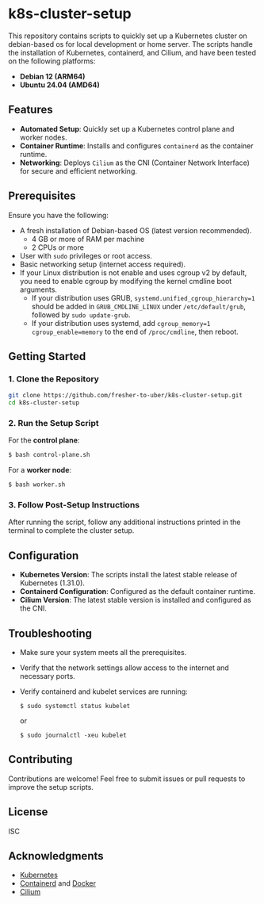 # k8s-cluster-setup

This repository contains scripts to quickly set up a Kubernetes cluster on debian-based os for local development or home server. The scripts handle the installation of Kubernetes, containerd, and Cilium, and have been tested on the following platforms:

- **Debian 12 (ARM64)**
- **Ubuntu 24.04 (AMD64)**

## Features

- **Automated Setup**: Quickly set up a Kubernetes control plane and worker nodes.
- **Container Runtime**: Installs and configures `containerd` as the container runtime.
- **Networking**: Deploys `Cilium` as the CNI (Container Network Interface) for secure and efficient networking.

## Prerequisites

Ensure you have the following:
- A fresh installation of Debian-based OS (latest version recommended).
	- 4 GB or more of RAM per machine
	- 2 CPUs or more
- User with `sudo` privileges or root access.
- Basic networking setup (internet access required).
- If your Linux distribution is not enable and uses cgroup v2 by default, you need to enable cgroup by modifying the kernel cmdline boot arguments.
	- If your distribution uses GRUB, `systemd.unified_cgroup_hierarchy=1` should be added in `GRUB_CMDLINE_LINUX` under `/etc/default/grub`, followed by `sudo update-grub`.
	-	If your distribution uses systemd, add `cgroup_memory=1 cgroup_enable=memory` to the end of `/proc/cmdline`, then reboot.

## Getting Started

### 1. Clone the Repository

```bash
git clone https://github.com/fresher-to-uber/k8s-cluster-setup.git
cd k8s-cluster-setup
```

### 2. Run the Setup Script

For the **control plane**:

```bash
$ bash control-plane.sh
```

For a **worker node**:

```bash
$ bash worker.sh
```

### 3. Follow Post-Setup Instructions

After running the script, follow any additional instructions printed in the terminal to complete the cluster setup.

## Configuration

- **Kubernetes Version**: The scripts install the latest stable release of Kubernetes (1.31.0).
- **Containerd Configuration**: Configured as the default container runtime.
- **Cilium Version**: The latest stable version is installed and configured as the CNI.

## Troubleshooting

- Make sure your system meets all the prerequisites.
- Verify that the network settings allow access to the internet and necessary ports.
- Verify containerd and kubelet services are running:
	```shell
	$ sudo systemctl status kubelet
	```
	or

	```shell
	$ sudo journalctl -xeu kubelet
	```
	

## Contributing

Contributions are welcome! Feel free to submit issues or pull requests to improve the setup scripts.

## License

ISC

## Acknowledgments

- [Kubernetes](https://kubernetes.io/docs/setup/production-environment/tools/kubeadm/)
- [Containerd](https://kubernetes.io/docs/setup/production-environment/container-runtimes/) and [Docker](https://docs.docker.com/engine/install/debian/)
- [Cilium](https://docs.cilium.io/en/stable/gettingstarted/k8s-install-default/#k8s-install-quick)
